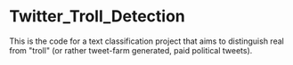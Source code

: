 # Twitter_Troll_Detection
This is the code for a text classification project that aims to distinguish real from "troll" (or rather tweet-farm generated, paid political tweets).
